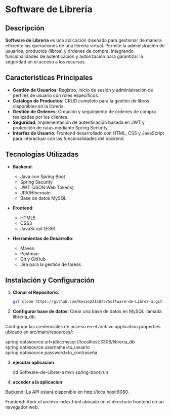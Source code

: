 # Software de Librería

## Descripción

**Software de Librería** es una aplicación diseñada para gestionar de manera eficiente las operaciones de una librería virtual. Permite la administración de usuarios, productos (libros) y órdenes de compra, integrando funcionalidades de autenticación y autorización para garantizar la seguridad en el acceso a los recursos.

## Características Principales

- **Gestión de Usuarios**: Registro, inicio de sesión y administración de perfiles de usuario con roles específicos.
- **Catálogo de Productos**: CRUD completo para la gestión de libros disponibles en la librería.
- **Gestión de Órdenes**: Creación y seguimiento de órdenes de compra realizadas por los clientes.
- **Seguridad**: Implementación de autenticación basada en JWT y protección de rutas mediante Spring Security.
- **Interfaz de Usuario**: Frontend desarrollado con HTML, CSS y JavaScript para interactuar con las funcionalidades del backend.

## Tecnologías Utilizadas

- **Backend**:
  - Java con Spring Boot
  - Spring Security
  - JWT (JSON Web Tokens)
  - JPA/Hibernate
  - Base de datos MySQL

- **Frontend**:
  - HTML5
  - CSS3
  - JavaScript (ES6)

- **Herramientas de Desarrollo**:
  - Maven
  - Postman
  - Git y GitHub
  - Jira para la gestión de tareas

## Instalación y Configuración

1. **Clonar el Repositorio**:

   ```bash
   git clone https://github.com/Kevin2211875/Software-de-Librer-a.git
2. **Configurar base de datos**:
Crear una base de datos en MySQL llamada libreria_db.

Configurar las credenciales de acceso en el archivo application.properties ubicado en src/main/resources/:
    
  spring.datasource.url=jdbc:mysql://localhost:3306/libreria_db
  spring.datasource.username=tu_usuario
  spring.datasource.password=tu_contraseña

3. **ejecutar aplicacion**
   
   cd Software-de-Librer-a
   mvn spring-boot:run

5. **acceder a la aplicacion**

Backend: La API estará disponible en http://localhost:8080.

Frontend: Abrir el archivo index.html ubicado en el directorio frontend en un navegador web.